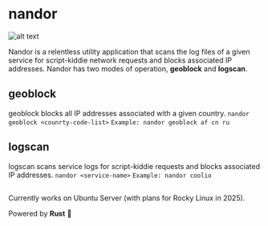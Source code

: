 # nandor
![alt text](https://winarama.one/img/nandor.png)

Nandor is a relentless utility application that scans the log files of a given service for script-kiddie network requests and blocks associated IP addresses. Nandor has two modes of operation, **geoblock** and **logscan**.

## geoblock
geoblock blocks all IP addresses associated with a given country.
`nandor geoblock <counrty-code-list>`
`Example: nandor geoblock af cn ru`


## logscan
logscan scans service logs for script-kiddie requests and blocks associated IP addresses.
`nandor <service-name>`
`Example: nandor coolio`

##
Currently works on Ubuntu Server (with plans for Rocky Linux in 2025). 

Powered by **Rust** 🦀